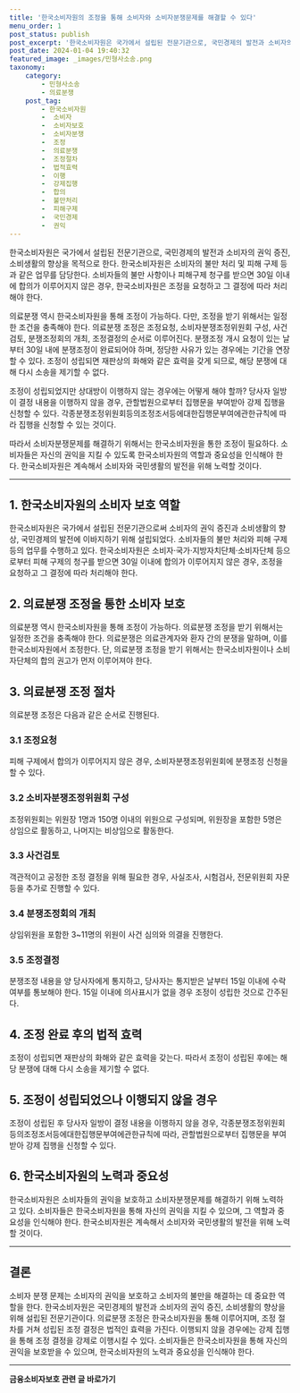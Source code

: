 ```yaml
---
title: '한국소비자원의 조정을 통해 소비자와 소비자분쟁문제를 해결할 수 있다'
menu_order: 1
post_status: publish
post_excerpt: '한국소비자원은 국가에서 설립된 전문기관으로, 국민경제의 발전과 소비자의 권익 증진, 소비생활의 향상을 목적으로 한다. 한국소비자원은 소비자의 불만 처리 및 피해 구제 등과 같은 업무를 담당한다. 소비자들의 불만 사항이나 피해구제 청구를 받으면 30일 이내에 합의가 이루어지지 않은 경우, 한국소비자원은 조정을 요청하고 그 결정에 따라 처리해야 한다.'
post_date: 2024-01-04 19:40:32
featured_image: _images/민형사소송.png
taxonomy:
    category:
        - 민형사소송
        - 의료분쟁
    post_tag:
        - 한국소비자원
        -  소비자
        -  소비자보호
        -  소비자분쟁
        -  조정
        -  의료분쟁
        -  조정절차
        -  법적효력
        -  이행
        -  강제집행
        -  합의
        -  불만처리
        -  피해구제
        -  국민경제
        -  권익
---
```



한국소비자원은 국가에서 설립된 전문기관으로, 국민경제의 발전과 소비자의 권익 증진, 소비생활의 향상을 목적으로 한다. 한국소비자원은 소비자의 불만 처리 및 피해 구제 등과 같은 업무를 담당한다. 소비자들의 불만 사항이나 피해구제 청구를 받으면 30일 이내에 합의가 이루어지지 않은 경우, 한국소비자원은 조정을 요청하고 그 결정에 따라 처리해야 한다. 

의료분쟁 역시 한국소비자원을 통해 조정이 가능하다. 다만, 조정을 받기 위해서는 일정한 조건을 충족해야 한다. 의료분쟁 조정은 조정요청, 소비자분쟁조정위원회 구성, 사건검토, 분쟁조정회의 개최, 조정결정의 순서로 이루어진다. 분쟁조정 개시 요청이 있는 날부터 30일 내에 분쟁조정이 완료되어야 하며, 정당한 사유가 있는 경우에는 기간을 연장할 수 있다. 조정이 성립되면 재판상의 화해와 같은 효력을 갖게 되므로, 해당 분쟁에 대해 다시 소송을 제기할 수 없다.

조정이 성립되었지만 상대방이 이행하지 않는 경우에는 어떻게 해야 할까? 당사자 일방이 결정 내용을 이행하지 않을 경우, 관할법원으로부터 집행문을 부여받아 강제 집행을 신청할 수 있다. 각종분쟁조정위원회등의조정조서등에대한집행문부여에관한규칙에 따라 집행을 신청할 수 있는 것이다.

따라서 소비자분쟁문제를 해결하기 위해서는 한국소비자원을 통한 조정이 필요하다. 소비자들은 자신의 권익을 지킬 수 있도록 한국소비자원의 역할과 중요성을 인식해야 한다. 한국소비자원은 계속해서 소비자와 국민생활의 발전을 위해 노력할 것이다.

- - -

## 1. 한국소비자원의 소비자 보호 역할

한국소비자원은 국가에서 설립된 전문기관으로써 소비자의 권익 증진과 소비생활의 향상, 국민경제의 발전에 이바지하기 위해 설립되었다. 소비자들의 불만 처리와 피해 구제 등의 업무를 수행하고 있다. 한국소비자원은 소비자·국가·지방자치단체·소비자단체 등으로부터 피해 구제의 청구를 받으면 30일 이내에 합의가 이루어지지 않은 경우, 조정을 요청하고 그 결정에 따라 처리해야 한다.

## 2. 의료분쟁 조정을 통한 소비자 보호

의료분쟁 역시 한국소비자원을 통해 조정이 가능하다. 의료분쟁 조정을 받기 위해서는 일정한 조건을 충족해야 한다. 의료분쟁은 의료관계자와 환자 간의 분쟁을 말하며, 이를 한국소비자원에서 조정한다. 단, 의료분쟁 조정을 받기 위해서는 한국소비자원이나 소비자단체의 합의 권고가 먼저 이루어져야 한다.

## 3. 의료분쟁 조정 절차

의료분쟁 조정은 다음과 같은 순서로 진행된다.

### 3.1 조정요청

피해 구제에서 합의가 이루어지지 않은 경우, 소비자분쟁조정위원회에 분쟁조정 신청을 할 수 있다.

### 3.2 소비자분쟁조정위원회 구성

조정위원회는 위원장 1명과 150명 이내의 위원으로 구성되며, 위원장을 포함한 5명은 상임으로 활동하고, 나머지는 비상임으로 활동한다.

### 3.3 사건검토

객관적이고 공정한 조정 결정을 위해 필요한 경우, 사실조사, 시험검사, 전문위원회 자문 등을 추가로 진행할 수 있다.

### 3.4 분쟁조정회의 개최

상임위원을 포함한 3~11명의 위원이 사건 심의와 의결을 진행한다.

### 3.5 조정결정

분쟁조정 내용을 양 당사자에게 통지하고, 당사자는 통지받은 날부터 15일 이내에 수락 여부를 통보해야 한다. 15일 이내에 의사표시가 없을 경우 조정이 성립한 것으로 간주된다.

## 4. 조정 완료 후의 법적 효력

조정이 성립되면 재판상의 화해와 같은 효력을 갖는다. 따라서 조정이 성립된 후에는 해당 분쟁에 대해 다시 소송을 제기할 수 없다.

## 5. 조정이 성립되었으나 이행되지 않을 경우

조정이 성립된 후 당사자 일방이 결정 내용을 이행하지 않을 경우, 각종분쟁조정위원회등의조정조서등에대한집행문부여에관한규칙에 따라, 관할법원으로부터 집행문을 부여받아 강제 집행을 신청할 수 있다.

## 6. 한국소비자원의 노력과 중요성

한국소비자원은 소비자들의 권익을 보호하고 소비자분쟁문제를 해결하기 위해 노력하고 있다. 소비자들은 한국소비자원을 통해 자신의 권익을 지킬 수 있으며, 그 역할과 중요성을 인식해야 한다. 한국소비자원은 계속해서 소비자와 국민생활의 발전을 위해 노력할 것이다.

- - -

## 결론

소비자 분쟁 문제는 소비자의 권익을 보호하고 소비자의 불만을 해결하는 데 중요한 역할을 한다. 한국소비자원은 국민경제의 발전과 소비자의 권익 증진, 소비생활의 향상을 위해 설립된 전문기관이다. 의료분쟁 조정은 한국소비자원을 통해 이루어지며, 조정 절차를 거쳐 성립된 조정 결정은 법적인 효력을 가진다. 이행되지 않을 경우에는 강제 집행을 통해 조정 결정을 강제로 이행시킬 수 있다. 소비자들은 한국소비자원을 통해 자신의 권익을 보호받을 수 있으며, 한국소비자원의 노력과 중요성을 인식해야 한다.
<!-- wp:separator -->
<hr class="wp-block-separator has-alpha-channel-opacity"/>
<!-- /wp:separator -->

<!-- wp:group {"backgroundColor":"base","layout":{"type":"constrained"}} -->
<div class="wp-block-group has-base-background-color has-background"><!-- wp:paragraph {"align":"center","fontSize":"medium"} -->
<p class="has-text-align-center has-large-font-size"><strong>금융소비자보호 관련 글 바로가기</strong></p>
<!-- /wp:paragraph -->


<!-- wp:latest-posts
{"categories":[{"id":12706,"count":19,"description":"","link":"https://uknowlaw.com/category/%ea%b8%88%ec%9c%b5%ec%86%8c%eb%b9%84%ec%9e%90%eb%b3%b4%ed%98%b8/","name":"금융소비자보호","slug":"금융소비자보호","taxonomy":"category","parent":0,"meta":[],"_links":{"self":[{"href":"https://uknowlaw.com/wp-json/wp/v2/categories/12706"}],"collection":[{"href":"https://uknowlaw.com/wp-json/wp/v2/categories"}],"about":[{"href":"https://uknowlaw.com/wp-json/wp/v2/taxonomies/category"}],"wp:post_type":[{"href":"https://uknowlaw.com/wp-json/wp/v2/posts?categories=12706"}],"curies":[{"name":"wp","href":"https://api.w.org/{rel}","templated":true}]}}],"postsToShow":100,"excerptLength":28,"postLayout":"grid","columns":2,"featuredImageAlign":"left","featuredImageSizeSlug":"large","fontSize":"small"} /--></div>
<!-- /wp:group -->